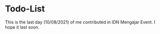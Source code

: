 # Todo-List
This is the last day (10/08/2021) of me contributed in IDN Mengajar Event.
I hope it last soon.